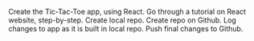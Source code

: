 Create the Tic-Tac-Toe app, using React.
Go through a tutorial on React website, step-by-step.
Create local repo.
Create repo on Github.
Log changes to app as it is built in local repo.
Push final changes to Github. 
